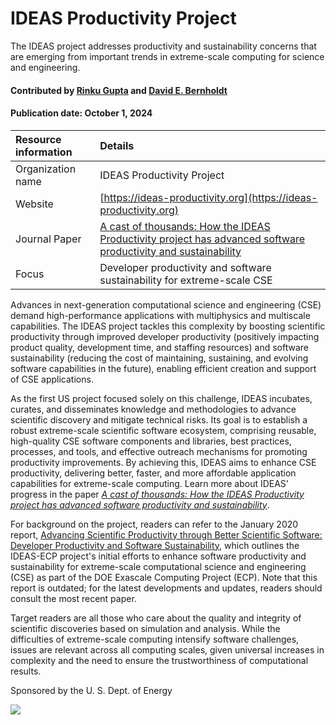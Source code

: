 # IDEAS Productivity Project
<!-- deck text start --> 
The IDEAS project addresses productivity and sustainability concerns that are emerging from important trends in extreme-scale computing for science and engineering.
<!-- deck text end --> 

#### Contributed by [Rinku Gupta](http://github.com/rinkug) and [David E. Bernholdt](http://github.com/bernhold) 
#### Publication date: October 1, 2024

Resource information | Details 
:--- | :--- 
Organization name  | IDEAS  Productivity Project
Website  | [https://ideas-productivity.org](https://ideas-productivity.org)
Journal Paper | [A cast of thousands: How the IDEAS Productivity project has advanced software productivity and sustainability](https://arxiv.org/abs/2311.02010)
Focus | Developer productivity and software sustainability for extreme-scale CSE


Advances in next-generation computational science and engineering (CSE) demand high-performance applications with multiphysics and multiscale capabilities. 
The IDEAS project tackles this complexity by boosting scientific productivity through improved developer productivity (positively impacting product quality, development time, and staffing resources) and software sustainability (reducing the cost of maintaining, sustaining, and evolving software capabilities in the future), enabling efficient creation and support of CSE applications.


As the first US project focused solely on this challenge, IDEAS incubates, curates, and disseminates knowledge and methodologies to advance scientific discovery and mitigate technical risks. 
Its goal is to establish a robust extreme-scale scientific software ecosystem, comprising reusable, high-quality CSE software components and libraries, best practices, processes, and tools, and effective outreach mechanisms for promoting productivity improvements.
By achieving this, IDEAS aims to enhance CSE productivity, delivering better, faster, and more affordable application capabilities for extreme-scale computing. 
Learn more about IDEAS' progress in the paper *[A cast of thousands: How the IDEAS Productivity project has advanced software productivity and sustainability](https://arxiv.org/abs/2311.02010)*.


For background on the project, readers can refer to the January 2020 report, [Advancing Scientific Productivity through Better Scientific Software: Developer Productivity and Software Sustainability](https://doi.org/10.2172/1606662), which outlines the IDEAS-ECP project's initial efforts to enhance software productivity and sustainability for extreme-scale computational science and engineering (CSE) as part of the DOE Exascale Computing Project (ECP). 
Note that this report is outdated; for the latest developments and updates, readers should consult the most recent paper.

Target readers are all those who care about the quality and integrity of scientific discoveries based on simulation and analysis. While the difficulties of extreme-scale computing intensify software challenges, issues are relevant across all computing scales, given universal increases in complexity and the need to ensure the trustworthiness of computational results.


Sponsored by the U. S. Dept. of Energy

<img src='../images/IDEAS_logo_small.png' class='logo' />


<!---
Publish: yes
Topics: Projects and organizations
Pinned: no
RSS update: 2020-02-13
--->
